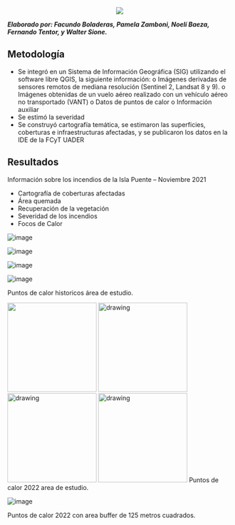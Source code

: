
<p align="center">
  <img src="https://user-images.githubusercontent.com/85247275/168097844-d99b1414-a65c-4b26-9059-0600c3c05a3e.png" />
</p>

***Elaborado por: Facundo Boladeras, Pamela Zamboni, Noelí Baeza, Fernando Tentor, y Walter Sione.***

## Metodología
 
-	Se integró en un Sistema de Información Geográfica (SIG) utilizando el software libre QGIS, la siguiente información: 
o	Imágenes derivadas de sensores remotos de mediana resolución (Sentinel 2, Landsat 8 y 9).
o	Imágenes obtenidas de un vuelo aéreo realizado con un vehículo aéreo no transportado (VANT)
o	Datos de puntos de calor
o	Información  auxiliar 
-	Se estimó la severidad
-	Se construyó cartografía temática, se estimaron las superficies, coberturas e infraestructuras afectadas, y se publicaron los datos en la IDE de la FCyT UADER
 
 
## Resultados

Información sobre los incendios de la Isla Puente – Noviembre 2021
-	Cartografía de coberturas afectadas 
-	Área quemada 
-	Recuperación de la vegetación
-	Severidad de los incendios 
-	Focos de Calor  


![image](https://user-images.githubusercontent.com/85247275/168096385-06415065-7682-45b0-a403-7be8ed0c9589.png)

![image](https://user-images.githubusercontent.com/85247275/168096449-ca35ccbf-b8e2-48c8-85c0-ec00c4bbce6f.png)

![image](https://user-images.githubusercontent.com/85247275/168096514-a6f98492-9414-4d4c-97d0-adb3c8c87cae.png)

![image](https://github.com/IDE-FCyT/IDE-FCyT/blob/main/images/AreaQuemadaIslaPuente.png=x100)

Puntos de calor historicos área de estudio.

<img src="https://github.com/IDE-FCyT/IDE-FCyT/blob/main/images/AreaQuemadaIslaPuente_2.png" width="200" height="200" />

<img src="[drawing.jpg](https://github.com/IDE-FCyT/IDE-FCyT/blob/main/images/AreaQuemadaIslaPuente_2.png)" alt="drawing" style="width:200px;"/>

<img src="(https://github.com/IDE-FCyT/IDE-FCyT/blob/main/images/AreaQuemadaIslaPuente_2.png)" alt="drawing" style="width:200px;"/>

<img src="[drawing.https://github.com/IDE-FCyT/IDE-FCyT/blob/main/images/AreaQuemadaIslaPuente_2.png)" alt="drawing" style="width:200px;"/>
Puntos de calor 2022 area de estudio.

![image](https://github.com/IDE-FCyT/IDE-FCyT/blob/main/images/AreaQuemadaIslaPuente_3.png=10x20)

Puntos de calor 2022 con area buffer de 125 metros cuadrados. 


